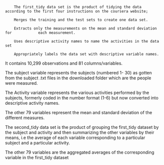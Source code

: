         The first_tidy data set is the product of tidying the data according to the first four instructions on the coursera website; 
        
        Merges the training and the test sets to create one data set.

        Extracts only the measurements on the mean and standard deviation for            each measurement. 

        Uses descriptive activity names to name the activities in the data set

        Appropriately labels the data set with descriptive variable names. 
It contains 10,299 observations and 81 columns/variables.

The subject variable represents the subjects (numbered 1- 30) as gotten from the subject .txt files in the downloaded folder which are the people were measured.

The Activity variable represents the various activities performed by the subjects, formerly coded in the number format (1-6) but now converted into descriptive activity names.

The other 79 variables represent the mean and standard deviation of the different measures.


The second_tidy data set is the product of grouping the first_tidy dataset by the subject and activity and then summarizing the other variables by their means, i.e the average of each variable corresponding to a particular subject and a particular activity.

The other 79 variables are the aggregated averages of the corresponding variable in the first_tidy dataset